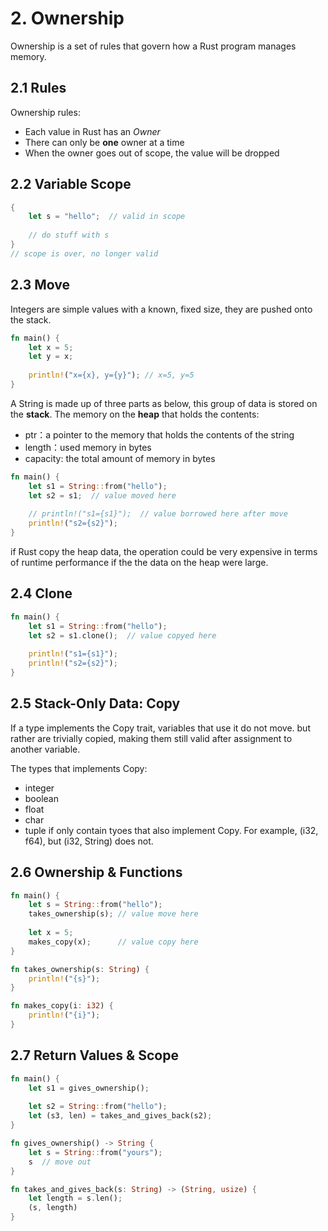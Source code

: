 



# 2. Ownership

Ownership is a set of rules that govern how a Rust program manages memory.

## 2.1 Rules

Ownership rules:

- Each value in Rust has an *Owner*
- There can only be **one** owner at a time
- When the owner goes out of scope, the value will be dropped



## 2.2 Variable Scope

```rust
{
    let s = "hello";  // valid in scope
    
    // do stuff with s
} 
// scope is over, no longer valid
```



## 2.3 Move

Integers are simple values with a known, fixed size, they are pushed onto the stack.

```rust
fn main() {
    let x = 5;
    let y = x;
    
    println!("x={x}, y={y}"); // x=5, y=5
}
```



A String is made up of three parts as below, this group of data is stored on the **stack**. The memory on the **heap** that holds the contents:

- ptr：a pointer to the memory that holds the contents of the string
- length：used memory in bytes
- capacity: the total amount of memory in bytes

```rust
fn main() {
    let s1 = String::from("hello");
    let s2 = s1;  // value moved here
    
    // println!("s1={s1}");  // value borrowed here after move
    println!("s2={s2}");
}
```

if Rust copy the heap data, the operation could be very expensive in terms of runtime performance if the the data on the heap were large.



## 2.4 Clone

```rust
fn main() {
    let s1 = String::from("hello");
    let s2 = s1.clone();  // value copyed here
    
    println!("s1={s1}"); 
    println!("s2={s2}");
}
```



## 2.5 Stack-Only Data: Copy

If a type implements the Copy trait, variables that use it do not move. but rather are trivially copied, making them still valid after assignment to another variable.

The types that implements Copy:

- integer
- boolean
- float
- char
- tuple if only contain tyoes that also implement Copy. For example, (i32, f64), but (i32, String) does not.



## 2.6 Ownership & Functions

```rust
fn main() {
    let s = String::from("hello");
    takes_ownership(s); // value move here
    
    let x = 5;
    makes_copy(x);      // value copy here
}

fn takes_ownership(s: String) {
    println!("{s}");
}

fn makes_copy(i: i32) {
    println!("{i}");
}
```



## 2.7 Return Values & Scope

```rust
fn main() {
    let s1 = gives_ownership();
    
    let s2 = String::from("hello");
    let (s3, len) = takes_and_gives_back(s2); 
}

fn gives_ownership() -> String {
    let s = String::from("yours");
    s  // move out
}

fn takes_and_gives_back(s: String) -> (String, usize) {
    let length = s.len();
    (s, length)
}
```

































